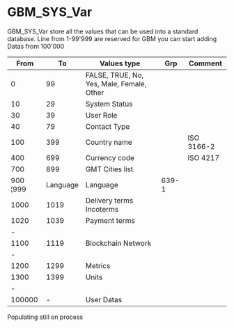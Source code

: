 # GBM_SYS_Var
GBM_SYS_Var store all the values that can be used into a standard database. Line from 1-99'999 are reserved for GBM you can start adding Datas from 100'000 

From    |To     |Values type|Grp|Comment
--------|-------|---|---|---
0       |99     |FALSE, TRUE, No, Yes, Male, Female, Other||
10      |29     |System Status||
30      |39     |User Role||
40      |79     |Contact Type||
100     |399    |Country name  ||  ISO 3166-2  
400     |699    |Currency code  || ISO 4217    
700     |899    |GMT Cities list||
900     ¦999    |Language   |Language   |639-1
1000    |1019   |Delivery terms Incoterms
1020    |1039   |Payment terms
-||||
1100    |1119   |Blockchain Network||
-||||
1200    |1299   |Metrics||
1300    |1399   |Units||
-||||
100000  |-      |User Datas||

Populating still on process 